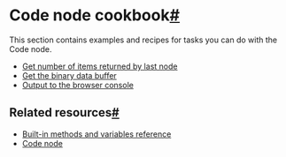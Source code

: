 [](https://github.com/n8n-io/n8n-docs/edit/main/docs/code/cookbook/code-node/index.md "Edit this page")

# Code node cookbook[#](#code-node-cookbook "Permanent link")

This section contains examples and recipes for tasks you can do with the Code node.

*   [Get number of items returned by last node](/code/cookbook/code-node/number-items-last-node/)
*   [Get the binary data buffer](/code/cookbook/code-node/get-binary-data-buffer/)
*   [Output to the browser console](/code/cookbook/code-node/console-log/)

## Related resources[#](#related-resources "Permanent link")

*   [Built-in methods and variables reference](../../builtin/overview/)
*   [Code node](../../code-node/)